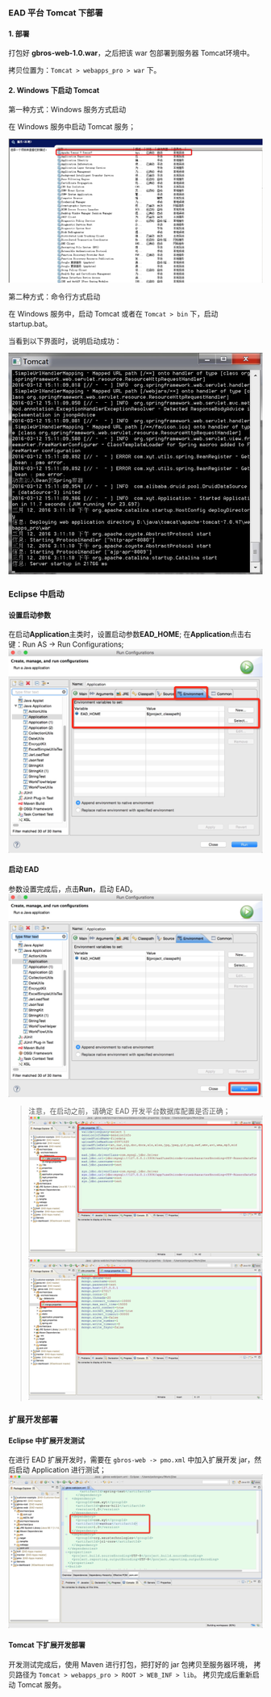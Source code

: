 ### EAD 平台 Tomcat 下部署

#### 1. 部署

打包好 **gbros-web-1.0.war**，之后把该 war 包部署到服务器 Tomcat环境中。

拷贝位置为：`Tomcat > webapps_pro > war` 下。

#### 2. Windows 下启动 Tomcat

第一种方式：Windows 服务方式启动

在 Windows 服务中启动 Tomcat 服务；

![PNG](..\images\tomcat\2.png)

第二种方式：命令行方式启动

在 Windows 服务中，启动 Tomcat 或者在 `Tomcat > bin` 下，启动 startup.bat。

当看到以下界面时，说明启动成功：

![PNG](..\images\tomcat\4.png)

### Eclipse 中启动

#### 设置启动参数

在启动**Application**主类时，设置启动参数**EAD_HOME**;
在**Application**点击右键：Run AS -> Run Configurations;
![PNG](..\images\run-ead\1.png)

#### 启动 EAD

参数设置完成后，点击**Run**，启动 EAD。
![PNG](..\images\run-ead\2.png)

> 注意，在启动之前，请确定 EAD 开发平台数据库配置是否正确；
> ![PNG](..\images\run-ead\3.png)
> ![PNG](..\images\run-ead\4.png)

### 扩展开发部署

#### Eclipse 中扩展开发测试

在进行 EAD 扩展开发时，需要在 `gbros-web -> pmo.xml` 中加入扩展开发 jar，然后启动 Application 进行测试；
![PNG](..\images\run-ead\5.png)

#### Tomcat 下扩展开发部署

开发测试完成后，使用 Maven 进行打包，把打好的 jar 包拷贝至服务器环境，
拷贝路径为 `Tomcat > webapps_pro > ROOT > WEB_INF > lib`。
拷贝完成后重新启动 Tomcat 服务。

